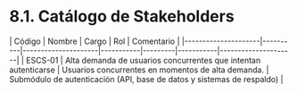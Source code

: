 # 8.1. Catálogo de Stakeholders


| Código | Nombre | Cargo | Rol | Comentario |
|---------------------|----------|---------------------|-----------|---------|-----------|---------------------|
| ESCS-01 |	Alta demanda de usuarios concurrentes que intentan autenticarse |	Usuarios concurrentes en momentos de alta demanda. |	Submódulo de autenticación (API, base de datos y sistemas de respaldo) |
